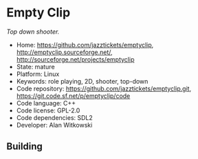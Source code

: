 # Empty Clip

_Top down shooter._

- Home: https://github.com/jazztickets/emptyclip, http://emptyclip.sourceforge.net/, http://sourceforge.net/projects/emptyclip
- State: mature
- Platform: Linux
- Keywords: role playing, 2D, shooter, top-down
- Code repository: https://github.com/jazztickets/emptyclip.git, https://git.code.sf.net/p/emptyclip/code
- Code language: C++
- Code license: GPL-2.0
- Code dependencies: SDL2
- Developer: Alan Witkowski

## Building
